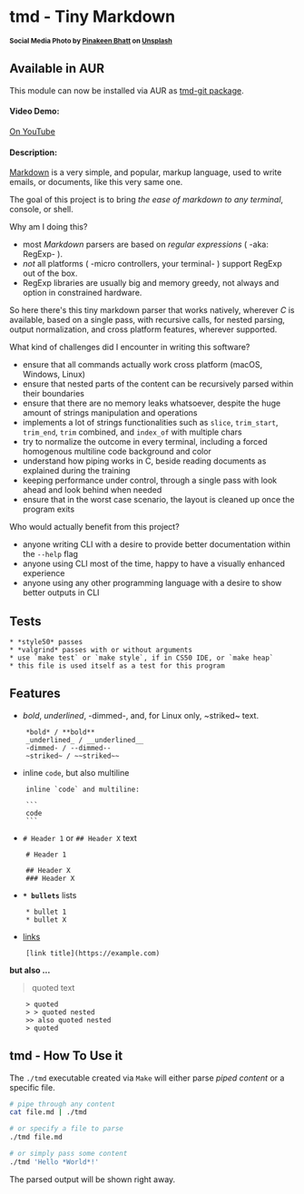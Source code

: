 # tmd - Tiny Markdown       

<sup>**Social Media Photo by [Pinakeen Bhatt](https://unsplash.com/@pinakeen) on [Unsplash](https://unsplash.com/)**</sup>

## Available in AUR

This module can now be installed via AUR as [tmd-git package](https://aur.archlinux.org/packages/tmd-git/).



#### Video Demo:               

[On YouTube](https://youtu.be/jLmFxWflcDo)



#### Description:              

[Markdown](https://en.wikipedia.org/wiki/Markdown) is a very simple, and popular, markup language, used to write emails, or documents, like this very same one.

The goal of this project is to bring *the ease of markdown to any terminal*, console, or shell.

Why am I doing this?

  * most *Markdown* parsers are based on _regular expressions_ ( -aka: RegExp- ).
  * *not* all platforms ( -micro controllers, your terminal- ) support RegExp out of the box.
  * RegExp libraries are usually big and memory greedy, not always and option in constrained hardware.

So here there's this tiny markdown parser that works natively, wherever *C* is available, based on a single pass, with recursive calls, for nested parsing, output normalization, and cross platform features, wherever supported.

What kind of challenges did I encounter in writing this software?

  * ensure that all commands actually work cross platform (macOS, Windows, Linux)
  * ensure that nested parts of the content can be recursively parsed within their boundaries
  * ensure that there are no memory leaks whatsoever, despite the huge amount of strings manipulation and operations
  * implements a lot of strings functionalities such as `slice`, `trim_start`, `trim_end`, `trim` combined, and `index_of` with multiple chars
  * try to normalize the outcome in every terminal, including a forced homogenous multiline code background and color
  * understand how piping works in C, beside reading documents as explained during the training
  * keeping performance under control, through a single pass with look ahead and look behind when needed
  * ensure that in the worst case scenario, the layout is cleaned up once the program exits

Who would actually benefit from this project?

  * anyone writing CLI with a desire to provide better documentation within the `--help` flag
  * anyone using CLI most of the time, happy to have a visually enhanced experience
  * anyone using any other programming language with a desire to show better outputs in CLI


## Tests                     

    * *style50* passes
    * *valgrind* passes with or without arguments
    * use `make test` or `make style`, if in CS50 IDE, or `make heap`
    * this file is used itself as a test for this program


## Features                  

  * *bold*, _underlined_, -dimmed-, and, for Linux only, ~striked~ text.

```
    *bold* / **bold**
    _underlined_ / __underlined__
    -dimmed- / --dimmed--
    ~striked~ / ~~striked~~
```

  * inline `code`, but also multiline

````
    inline `code` and multiline:

    ```
    code
    ```
````

  * `# Header 1` or `## Header X` text

```
    # Header 1

    ## Header X
    ### Header X
```

  * **`* bullets`** lists

```
    * bullet 1
    * bullet X
```

  * [links](https://example.com)

```
    [link title](https://example.com)
```

**but also ...**
> quoted text

```
    > quoted
    > > quoted nested
    >> also quoted nested
    > quoted
```


## tmd - How To Use it       

The `./tmd` executable created via `Make` will either parse *piped content* or a specific file.

```sh
# pipe through any content
cat file.md | ./tmd

# or specify a file to parse
./tmd file.md

# or simply pass some content
./tmd 'Hello *World*!'
```

The parsed output will be shown right away.
